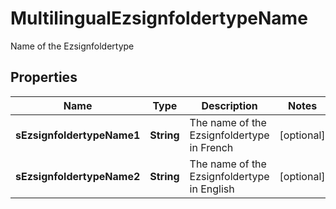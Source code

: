 

# MultilingualEzsignfoldertypeName

Name of the Ezsignfoldertype

## Properties

| Name | Type | Description | Notes |
|------------ | ------------- | ------------- | -------------|
|**sEzsignfoldertypeName1** | **String** | The name of the Ezsignfoldertype in French |  [optional] |
|**sEzsignfoldertypeName2** | **String** | The name of the Ezsignfoldertype in English |  [optional] |



